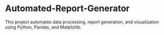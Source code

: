 # Automated-Report-Generator
This project automates data processing, report generation, and visualization using Python, Pandas, and Matplotlib.
